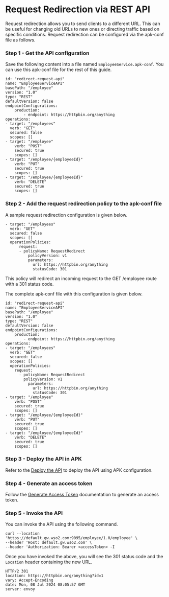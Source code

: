 # Request Redirection via REST API

Request redirection allows you to send clients to a different URL. This can be useful for changing old URLs to new ones or directing traffic based on specific conditions. Request redirection can be configured via the apk-conf file as follows.

### Step 1 - Get the API configuration

Save the following content into a file named `EmployeeService.apk-conf`. You can use this apk-conf file for the rest of this guide.

```
id: "redirect-request-api"
name: "EmployeeServiceAPI"
basePath: "/employee"
version: "1.0"
type: "REST"
defaultVersion: false
endpointConfigurations:
    production:
        - endpoint: https://httpbin.org/anything
operations:
- target: "/employees"
  verb: "GET"
  secured: false
  scopes: []
- target: "/employee"
    verb: "POST"
    secured: true
    scopes: []
- target: "/employee/{employeeId}"
    verb: "PUT"
    secured: true
    scopes: []
- target: "/employee/{employeeId}"
    verb: "DELETE"
    secured: true
    scopes: []
```

### Step 2 - Add the request redirection policy to the apk-conf file

A sample request redirection configuration is given below.

```
- target: "/employees"
  verb: "GET"
  secured: false
  scopes: []
  operationPolicies:
      request:
      - policyName: RequestRedirect
          policyVersion: v1
          parameters:
            url: https://httpbin.org/anything
            statusCode: 301
```

This policy will redirect an incoming request to the GET /employee route with a 301 status code.

The complete apk-conf file with this configuration is given below.

```
id: "redirect-request-api"
name: "EmployeeServiceAPI"
basePath: "/employee"
version: "1.0"
type: "REST"
defaultVersion: false
endpointConfigurations:
    production:
        - endpoint: https://httpbin.org/anything
operations:
- target: "/employees"
  verb: "GET"
  secured: false
  scopes: []
  operationPolicies:
    request:
      - policyName: RequestRedirect
        policyVersion: v1
          parameters:
            url: https://httpbin.org/anything
            statusCode: 301
- target: "/employee"
    verb: "POST"
    secured: true
    scopes: []
- target: "/employee/{employeeId}"
    verb: "PUT"
    secured: true
    scopes: []
- target: "/employee/{employeeId}"
    verb: "DELETE"
    secured: true
    scopes: []
```
### Step 3 - Deploy the API in APK

Refer to the <a href="../../../../get-started/quick-start-guide#deploy-the-api-in-apk" target="_blank">Deploy the API</a> to deploy the API using APK configuration.

### Step 4 - Generate an access token

Follow the <a href="../../../../develop-and-deploy-api/security/generate-access-token" target="_blank">Generate Access Token</a> documentation to generate an access token.

### Step 5 - Invoke the API

You can invoke the API using the following command.

```
curl --location 'https://default.gw.wso2.com:9095/employee/1.0/employee' \
--header 'Host: default.gw.wso2.com' \
--header 'Authorization: Bearer <accessToken> -I
```

Once you have invoked the above, you will see the 301 status code and the `Location` header containing the new URL.

```
HTTP/2 301
location: https://httpbin.org/anything?id=1
vary: Accept-Encoding
date: Mon, 08 Jul 2024 08:05:57 GMT
server: envoy
```